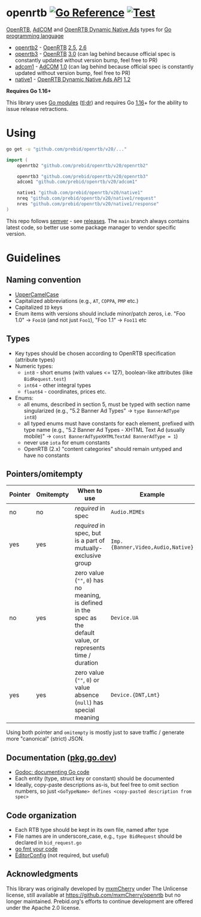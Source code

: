 # openrtb [![Go Reference](https://pkg.go.dev/badge/github.com/prebid/openrtb/v20.svg)](https://pkg.go.dev/github.com/prebid/openrtb/v20) [![Test](https://github.com/prebid/openrtb/actions/workflows/test.yml/badge.svg)](https://github.com/prebid/openrtb/actions/workflows/test.yml)

[OpenRTB](https://iabtechlab.com/standards/openrtb/), [AdCOM](https://iabtechlab.com/standards/openmedia) and [OpenRTB Dynamic Native Ads](https://iabtechlab.com/standards/openrtb-native/) types for [Go programming language](https://golang.org/)

- [openrtb2](openrtb2/) - [OpenRTB](https://iabtechlab.com/standards/openrtb/) [2.5](https://iabtechlab.com/wp-content/uploads/2016/07/OpenRTB-API-Specification-Version-2-5-FINAL.pdf), [2.6](https://github.com/InteractiveAdvertisingBureau/openrtb2.x/blob/main/2.6.md)
- [openrtb3](openrtb3/) - [OpenRTB](https://iabtechlab.com/standards/openrtb/) [3.0](https://github.com/InteractiveAdvertisingBureau/openrtb) (can lag behind because official spec is constantly updated without version bump, feel free to PR)
- [adcom1](adcom1/) - [AdCOM](https://iabtechlab.com/standards/openmedia/) [1.0](https://github.com/InteractiveAdvertisingBureau/AdCOM) (can lag behind because official spec is constantly updated without version bump, feel free to PR)
- [native1](native1/) - [OpenRTB Dynamic Native Ads API](https://iabtechlab.com/standards/openrtb-native/) [1.2](https://iabtechlab.com/wp-content/uploads/2016/07/OpenRTB-Native-Ads-Specification-Final-1.2.pdf)

**Requires Go 1.16+**

This library uses [Go modules](https://golang.org/ref/mod) ([tl;dr](https://blog.golang.org/using-go-modules)) and requires Go [1.16](https://golang.org/doc/go1.16)+ for the ability to issue release retractions.

# Using

```bash
go get -u "github.com/prebid/openrtb/v20/..."
```

```go
import (
	openrtb2 "github.com/prebid/openrtb/v20/openrtb2"

	openrtb3 "github.com/prebid/openrtb/v20/openrtb3"
	adcom1 "github.com/prebid/openrtb/v20/adcom1"

	native1 "github.com/prebid/openrtb/v20/native1"
	nreq "github.com/prebid/openrtb/v20/native1/request"
	nres "github.com/prebid/openrtb/v20/native1/response"
)
```

This repo follows [semver](http://semver.org/) - see [releases](https://github.com/prebid/openrtb/releases).
The `main` branch always contains latest code, so better use some package manager to vendor specific version.

# Guidelines

## Naming convention
- [UpperCamelCase](http://en.wikipedia.org/wiki/CamelCase)
- Capitalized abbreviations (e.g., `AT`, `COPPA`, `PMP` etc.)
- Capitalized `ID` keys
- Enum items with versions should include minor/patch zeros, i.e. "Foo 1.0" -> `Foo10` (and not just `Foo1`), "Foo 1.1" -> `Foo11` etc

## Types
- Key types should be chosen according to OpenRTB specification (attribute types)
- Numeric types:
	- `int8` - short enums (with values <= 127), boolean-like attributes (like `BidRequest.test`)
	- `int64` - other integral types
	- `float64` - coordinates, prices etc.
- Enums:
	- all enums, described in section 5, must be typed with section name singularized (e.g., "5.2 Banner Ad Types" -> `type BannerAdType int8`)
	- all typed enums must have constants for each element, prefixed with type name (e.g., "5.2 Banner Ad Types - XHTML Text Ad (usually mobile)" -> `const BannerAdTypeXHTMLTextAd BannerAdType = 1`)
	- never use `iota` for enum constants
	- OpenRTB (2.x) "content categories" should remain untyped and have no constants

## Pointers/omitempty
Pointer | Omitempty | When to use                                                          | Example
------- | --------- | -------------------------------------------------------------------- | ---------------------------------
 no     | no        | _required_ in spec                                                   | `Audio.MIMEs`
 yes    | yes       | _required_ in spec, but is a part of mutually-exclusive group        | `Imp.{Banner,Video,Audio,Native}`
 no     | yes       | zero value (`""`, `0`) has no meaning, is defined in the spec as the default value, or represents time / duration                    | `Device.UA`
 yes    | yes       | zero value (`""`, `0`) or value absence (`null`) has special meaning | `Device.{DNT,Lmt}`

Using both pointer and `omitempty` is mostly just to save traffic / generate more "canonical" (strict) JSON.

## Documentation ([pkg.go.dev](https://pkg.go.dev/github.com/prebid/openrtb/v20))
- [Godoc: documenting Go code](http://blog.golang.org/godoc-documenting-go-code)
- Each entity (type, struct key or constant) should be documented
- Ideally, copy-paste descriptions as-is, but feel free to omit section numbers, so just `<GoTypeName> defines <copy-pasted description from spec>`

## Code organization
- Each RTB type should be kept in its own file, named after type
- File names are in underscore_case, e.g., `type BidRequest` should be declared in `bid_request.go`
- [go fmt your code](https://blog.golang.org/go-fmt-your-code)
- [EditorConfig](https://editorconfig.org/) (not required, but useful)

## Acknowledgments
This library was originally developed by [mxmCherry](https://github.com/mxmCherry) under The Unlicense license, still available at https://github.com/mxmCherry/openrtb but no longer maintained. Prebid.org's efforts to continue development are offered under the Apache 2.0 license.
